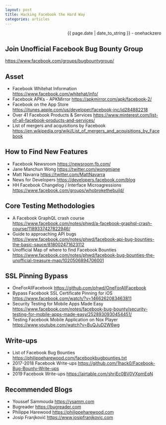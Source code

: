 ```yaml
---
layout: post
title: Hacking Facebook the Hard Way
categories: articles
---
```


<p align="right" class="date">{{ page.date | date_to_string }} - onehackzero</p>

## Join Unofficial Facebook Bug Bounty Group
<https://www.facebook.com/groups/bugbountygroup/>

## Asset
* Facebook Whitehat Information <https://www.facebook.com/whitehat/info/>
* Facebook APKs - APKMirror <https://apkmirror.com/apk/facebook-2/>
* Facebook on the App Store <https://itunes.apple.com/us/developer/facebook-inc/id284882218>
* Over 41 Facebook Products & Services <https://www.minterest.com/list-of-all-facebook-products-and-services/>
* List of mergers and acquisitions by Facebook <https://en.wikipedia.org/wiki/List_of_mergers_and_acquisitions_by_Facebook>

## How to Find New Features
* Facebook Newsroom <https://newsroom.fb.com/>
* Jane Manchun Wong <https://twitter.com/wongmjane>
* Matt Navarra <https://twitter.com/MattNavarra>
* News for Developers <https://developers.facebook.com/blog>
* HH Facebook Changelog / Interface Microagressions <https://www.facebook.com/groups/whobrokethebuild/>

## Core Testing Methodologies
* A Facebook GraphQL crash course <https://www.facebook.com/notes/phwd/a-facebook-graphql-crash-course/1189337427822946/>
* Guide to approaching API bugs  <https://www.facebook.com/notes/phwd/facebook-api-bug-bounties-the-basic-sauce/818002471623112>
* Unofficial Map of where to find Facebook Bounties <https://www.facebook.com/notes/phwd/facebook-bug-bounties-the-unofficial-treasure-map/1020506894706001>

## SSL Pinning Bypass
* OneForAllFacebook <https://github.com/phwd/OneForAllFacebook>
* Bypass Facebook SSL Certificate Pinning for iOS <https://www.facebook.com/watch/?v=1466262083463811>
* Security Testing for Mobile Apps Made Easy <https://www.facebook.com/notes/facebook-bug-bounty/security-testing-for-mobile-apps-made-easy/2528930930454451/>
* Testing Facebook Mobile Application on Nox Player <https://www.youtube.com/watch?v=BuQJuD2W6wg>

## Write-ups
* List of Facebook Bug Bounties <https://philippeharewood.com/facebookbugbounties.txt>
* 2017-2018 Facebook Write-ups <https://github.com/1hack0/Facebook-Bug-Bounty-Write-ups>
* 2019 Facebook Write-ups <https://airtable.com/shrjEc0BV0VXpmEqN>

## Recommended Blogs
* Youssef Sammouda <https://ysamm.com>
* Bugreader <https://bugreader.com>
* Philippe Harewood <https://philippeharewood.com>
* Josip Franjković <https://www.josipfranjkovic.com>